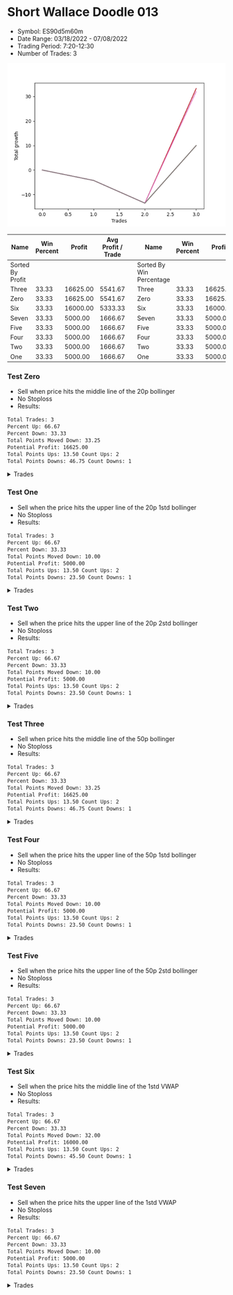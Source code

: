 # Short Wallace Doodle 013 
- Symbol: ES90d5m60m
- Date Range: 03/18/2022 - 07/08/2022
- Trading Period: 7:20-12:30
- Number of Trades: 3

![Plot](ShortWallace_013ES90d5m60m.png)

| Name | Win Percent | Profit | Avg Profit / Trade |     | Name | Win Percent | Profit | Avg Profit / Trade |
| ---- | ----------- | ------ | ------------------ | --- | ---- | ----------- | ------ | ------------------ |
| Sorted By <br> Profit | | | | | Sorted By <br> Win Percentage ||||
| Three | 33.33 | 16625.00 | 5541.67 |     | Three | 33.33 | 16625.00 | 5541.67 |
| Zero | 33.33 | 16625.00 | 5541.67 |     | Zero | 33.33 | 16625.00 | 5541.67 |
| Six | 33.33 | 16000.00 | 5333.33 |     | Six | 33.33 | 16000.00 | 5333.33 |
| Seven | 33.33 | 5000.00 | 1666.67 |     | Seven | 33.33 | 5000.00 | 1666.67 |
| Five | 33.33 | 5000.00 | 1666.67 |     | Five | 33.33 | 5000.00 | 1666.67 |
| Four | 33.33 | 5000.00 | 1666.67 |     | Four | 33.33 | 5000.00 | 1666.67 |
| Two | 33.33 | 5000.00 | 1666.67 |     | Two | 33.33 | 5000.00 | 1666.67 |
| One | 33.33 | 5000.00 | 1666.67 |     | One | 33.33 | 5000.00 | 1666.67 |

### Test Zero
* Sell when price hits the middle line of the 20p bollinger
* No Stoploss
* Results:
```
Total Trades: 3
Percent Up: 66.67
Percent Down: 33.33
Total Points Moved Down: 33.25
Potential Profit: 16625.00
Total Points Ups: 13.50 Count Ups: 2
Total Points Downs: 46.75 Count Downs: 1
```

<details><summary>Trades</summary>

<code>In: 2022-03-28 12:00:00		Out: 2022-03-28 12:46:00		Total Position Time: 46:00		Total Move Down: -4.25		Total to Date: -4.25</code> <br />
<code>In: 2022-05-25 11:35:00		Out: 2022-05-25 12:35:55		Total Position Time: 60:55		Total Move Down: -9.25		Total to Date: -13.50</code> <br />
<code>In: 2022-06-15 11:45:00		Out: 2022-06-15 11:58:05		Total Position Time: 13:05		Total Move Down: 46.75		Total to Date: 33.25</code> <br />


</details>

### Test One
* Sell when the price hits the upper line of the 20p 1std bollinger
* No Stoploss
* Results:
```
Total Trades: 3
Percent Up: 66.67
Percent Down: 33.33
Total Points Moved Down: 10.00
Potential Profit: 5000.00
Total Points Ups: 13.50 Count Ups: 2
Total Points Downs: 23.50 Count Downs: 1
```

<details><summary>Trades</summary>

<code>In: 2022-03-28 12:00:00		Out: 2022-03-28 12:46:00		Total Position Time: 46:00		Total Move Down: -4.25		Total to Date: -4.25</code> <br />
<code>In: 2022-05-25 11:35:00		Out: 2022-05-25 12:35:55		Total Position Time: 60:55		Total Move Down: -9.25		Total to Date: -13.50</code> <br />
<code>In: 2022-06-15 11:45:00		Out: 2022-06-15 12:45:55		Total Position Time: 60:55		Total Move Down: 23.50		Total to Date: 10.00</code> <br />


</details>

### Test Two
* Sell when the price hits the upper line of the 20p 2std bollinger
* No Stoploss
* Results:
```
Total Trades: 3
Percent Up: 66.67
Percent Down: 33.33
Total Points Moved Down: 10.00
Potential Profit: 5000.00
Total Points Ups: 13.50 Count Ups: 2
Total Points Downs: 23.50 Count Downs: 1
```

<details><summary>Trades</summary>

<code>In: 2022-03-28 12:00:00		Out: 2022-03-28 12:46:00		Total Position Time: 46:00		Total Move Down: -4.25		Total to Date: -4.25</code> <br />
<code>In: 2022-05-25 11:35:00		Out: 2022-05-25 12:35:55		Total Position Time: 60:55		Total Move Down: -9.25		Total to Date: -13.50</code> <br />
<code>In: 2022-06-15 11:45:00		Out: 2022-06-15 12:45:55		Total Position Time: 60:55		Total Move Down: 23.50		Total to Date: 10.00</code> <br />


</details>

### Test Three
* Sell when price hits the middle line of the 50p bollinger
* No Stoploss
* Results:
```
Total Trades: 3
Percent Up: 66.67
Percent Down: 33.33
Total Points Moved Down: 33.25
Potential Profit: 16625.00
Total Points Ups: 13.50 Count Ups: 2
Total Points Downs: 46.75 Count Downs: 1
```

<details><summary>Trades</summary>

<code>In: 2022-03-28 12:00:00		Out: 2022-03-28 12:46:00		Total Position Time: 46:00		Total Move Down: -4.25		Total to Date: -4.25</code> <br />
<code>In: 2022-05-25 11:35:00		Out: 2022-05-25 12:35:55		Total Position Time: 60:55		Total Move Down: -9.25		Total to Date: -13.50</code> <br />
<code>In: 2022-06-15 11:45:00		Out: 2022-06-15 11:58:05		Total Position Time: 13:05		Total Move Down: 46.75		Total to Date: 33.25</code> <br />


</details>

### Test Four
* Sell when the price hits the upper line of the 50p 1std bollinger
* No Stoploss
* Results:
```
Total Trades: 3
Percent Up: 66.67
Percent Down: 33.33
Total Points Moved Down: 10.00
Potential Profit: 5000.00
Total Points Ups: 13.50 Count Ups: 2
Total Points Downs: 23.50 Count Downs: 1
```

<details><summary>Trades</summary>

<code>In: 2022-03-28 12:00:00		Out: 2022-03-28 12:46:00		Total Position Time: 46:00		Total Move Down: -4.25		Total to Date: -4.25</code> <br />
<code>In: 2022-05-25 11:35:00		Out: 2022-05-25 12:35:55		Total Position Time: 60:55		Total Move Down: -9.25		Total to Date: -13.50</code> <br />
<code>In: 2022-06-15 11:45:00		Out: 2022-06-15 12:45:55		Total Position Time: 60:55		Total Move Down: 23.50		Total to Date: 10.00</code> <br />


</details>

### Test Five
* Sell when the price hits the upper line of the 50p 2std bollinger
* No Stoploss
* Results:
```
Total Trades: 3
Percent Up: 66.67
Percent Down: 33.33
Total Points Moved Down: 10.00
Potential Profit: 5000.00
Total Points Ups: 13.50 Count Ups: 2
Total Points Downs: 23.50 Count Downs: 1
```

<details><summary>Trades</summary>

<code>In: 2022-03-28 12:00:00		Out: 2022-03-28 12:46:00		Total Position Time: 46:00		Total Move Down: -4.25		Total to Date: -4.25</code> <br />
<code>In: 2022-05-25 11:35:00		Out: 2022-05-25 12:35:55		Total Position Time: 60:55		Total Move Down: -9.25		Total to Date: -13.50</code> <br />
<code>In: 2022-06-15 11:45:00		Out: 2022-06-15 12:45:55		Total Position Time: 60:55		Total Move Down: 23.50		Total to Date: 10.00</code> <br />


</details>

### Test Six
* Sell when the price hits the middle line of the 1std VWAP
* No Stoploss
* Results:
```
Total Trades: 3
Percent Up: 66.67
Percent Down: 33.33
Total Points Moved Down: 32.00
Potential Profit: 16000.00
Total Points Ups: 13.50 Count Ups: 2
Total Points Downs: 45.50 Count Downs: 1
```

<details><summary>Trades</summary>

<code>In: 2022-03-28 12:00:00		Out: 2022-03-28 12:46:00		Total Position Time: 46:00		Total Move Down: -4.25		Total to Date: -4.25</code> <br />
<code>In: 2022-05-25 11:35:00		Out: 2022-05-25 12:35:55		Total Position Time: 60:55		Total Move Down: -9.25		Total to Date: -13.50</code> <br />
<code>In: 2022-06-15 11:45:00		Out: 2022-06-15 11:57:55		Total Position Time: 12:55		Total Move Down: 45.50		Total to Date: 32.00</code> <br />


</details>

### Test Seven
* Sell when the price hits the upper line of the 1std VWAP
* No Stoploss
* Results:
```
Total Trades: 3
Percent Up: 66.67
Percent Down: 33.33
Total Points Moved Down: 10.00
Potential Profit: 5000.00
Total Points Ups: 13.50 Count Ups: 2
Total Points Downs: 23.50 Count Downs: 1
```

<details><summary>Trades</summary>

<code>In: 2022-03-28 12:00:00		Out: 2022-03-28 12:46:00		Total Position Time: 46:00		Total Move Down: -4.25		Total to Date: -4.25</code> <br />
<code>In: 2022-05-25 11:35:00		Out: 2022-05-25 12:35:55		Total Position Time: 60:55		Total Move Down: -9.25		Total to Date: -13.50</code> <br />
<code>In: 2022-06-15 11:45:00		Out: 2022-06-15 12:45:55		Total Position Time: 60:55		Total Move Down: 23.50		Total to Date: 10.00</code> <br />


</details>